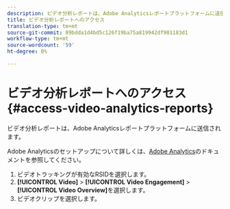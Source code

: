 ```yaml
---
description: ビデオ分析レポートは、Adobe Analyticsレポートプラットフォームに送信されます。
title: ビデオ分析レポートへのアクセス
translation-type: tm+mt
source-git-commit: 89bdda1d4bd5c126f19ba75a819942df901183d1
workflow-type: tm+mt
source-wordcount: '59'
ht-degree: 0%

---
```



# ビデオ分析レポートへのアクセス{#access-video-analytics-reports}

ビデオ分析レポートは、Adobe Analyticsレポートプラットフォームに送信されます。

Adobe Analyticsのセットアップについて詳しくは、[Adobe Analytics](https://microsite.omniture.com/t2/help/en_US/reference/)のドキュメントを参照してください。
1. ビデオトラッキングが有効なRSIDを選択します。
1. **[!UICONTROL Video]** > **[!UICONTROL Video Engagement]** > **[!UICONTROL Video Overview]**&#x200B;を選択します。
1. ビデオクリップを選択します。
